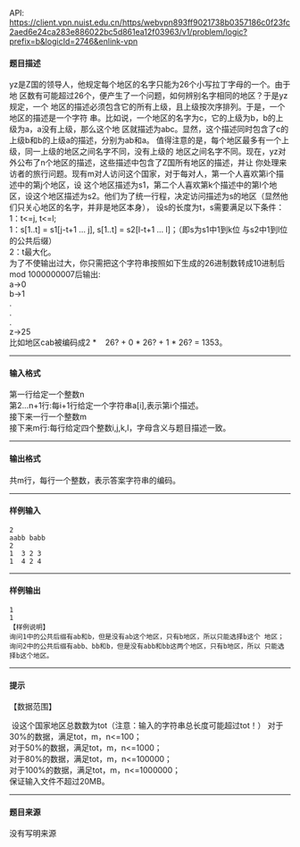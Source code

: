 API: https://client.vpn.nuist.edu.cn/https/webvpn893ff9021738b0357186c0f23fc2aed6e24ca283e886022bc5d861ea12f03963/v1/problem/logic?prefix=b&logicId=2746&enlink-vpn

#### 题目描述

yz是Z国的领导人，他规定每个地区的名字只能为26个小写拉丁字母的一个。由于地 区数有可能超过26个，便产生了一个问题，如何辨别名字相同的地区？于是yz规定，一个 地区的描述必须包含它的所有上级，且上级按次序排列。于是，一个地区的描述是一个字符 串。比如说，一个地区的名字为c，它的上级为b，b的上级为a，a没有上级，那么这个地 区就描述为abc。显然，这个描述同时包含了c的上级b和b的上级a的描述，分别为ab和a。 值得注意的是，每个地区最多有一个上级，同一上级的地区之间名字不同，没有上级的 地区之间名字不同。现在，yz对外公布了n个地区的描述，这些描述中包含了Z国所有地区的描述，并让 你处理来访者的旅行问题。现有m对人访问这个国家，对于每对人，第一个人喜欢第i个描述中的第j个地区，设 这个地区描述为s1，第二个人喜欢第k个描述中的第l个地区，设这个地区描述为s2。他们为了统一行程，决定访问描述为s的地区（显然他们只关心地区的名字，并非是地区本身）， 设s的长度为t，s需要满足以下条件：  
1：t<=j, t<=l;  
1：s\[1..t\] = s1\[j-t+1 … j\], s\[1..t\] = s2\[l-t+1 … l\]；（即s为s1中1到k位 与s2中1到l位的公共后缀）  
2：t最大化。  
为了不使输出过大，你只需把这个字符串按照如下生成的26进制数转成10进制后mod 1000000007后输出:  
a->0  
b->1  
.  
.  
.  
z->25  
比如地区cab被编码成2 \*    26? + 0 \* 26? + 1 \* 26? = 1353。  

---

#### 输入格式

第一行给定一个整数n  
第2…n+1行:每i+1行给定一个字符串a\[i\],表示第i个描述。  
接下来一行一个整数m  
接下来m行:每行给定四个整数i,j,k,l，字母含义与题目描述一致。  

---

#### 输出格式

  
共m行，每行一个整数，表示答案字符串的编码。  

---

#### 样例输入
```
2 
aabb babb 
2 
1  3 2 3
1  4 2 4

```

---

#### 样例输出
```
1 
1 
【样例说明】
询问1中的公共后缀有ab和b，但是没有ab这个地区，只有b地区，所以只能选择b这个 地区； 
询问2中的公共后缀有abb、bb和b，但是没有abb和bb这两个地区，只有b地区，所以 只能选择b这个地区。 

```

---

#### 提示

【数据范围】

 设这个国家地区总数数为tot（注意：输入的字符串总长度可能超过tot！） 对于30%的数据，满足tot，m，n<=100；  
对于50%的数据，满足tot，m，n<=1000；  
对于80%的数据，满足tot，m，n<=100000；  
对于100%的数据，满足tot，m，n<=1000000；  
保证输入文件不超过20MB。  

---

#### 题目来源

没有写明来源